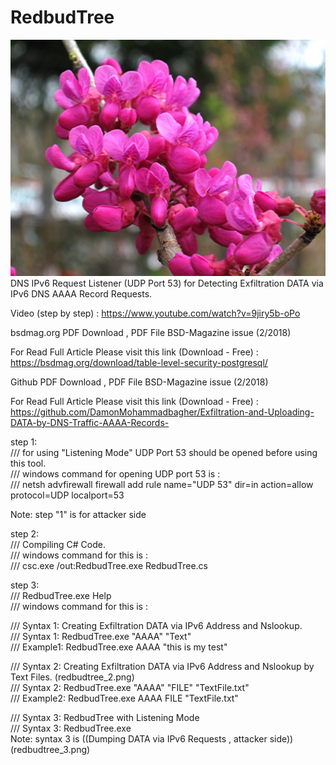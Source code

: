 # RedbudTree
![](https://github.com/DamonMohammadbagher/RedbudTree/blob/master/Pic.jpg)
DNS IPv6 Request Listener (UDP Port 53) for Detecting Exfiltration DATA via IPv6 DNS AAAA Record Requests.

Video (step by step) : https://www.youtube.com/watch?v=9jiry5b-oPo

bsdmag.org PDF Download , PDF File BSD-Magazine issue (2/2018)

For Read Full Article Please visit this link (Download - Free) : https://bsdmag.org/download/table-level-security-postgresql/

Github PDF Download , PDF File BSD-Magazine issue (2/2018)

For Read Full Article Please visit this link (Download - Free) : https://github.com/DamonMohammadbagher/Exfiltration-and-Uploading-DATA-by-DNS-Traffic-AAAA-Records-

step 1:         
/// for using "Listening Mode" UDP Port 53 should be opened before using this tool.         
/// windows command for opening UDP port 53 is :  
/// netsh advfirewall firewall add rule name="UDP 53" dir=in action=allow protocol=UDP localport=53

Note: step "1" is for attacker side

step 2:         
/// Compiling C# Code.         
/// windows command for this is :  
/// csc.exe /out:RedbudTree.exe  RedbudTree.cs 


step 3:         
/// RedbudTree.exe Help         
/// windows command for this is :  

/// Syntax 1: Creating Exfiltration DATA via IPv6 Address and Nslookup.         
/// Syntax 1: RedbudTree.exe "AAAA" "Text"  
/// Example1: RedbudTree.exe AAAA "this is my test" 

/// Syntax 2: Creating Exfiltration DATA via IPv6 Address and Nslookup by Text Files.  (redbudtree_2.png)        
/// Syntax 2: RedbudTree.exe "AAAA" "FILE" "TextFile.txt"  
/// Example2: RedbudTree.exe AAAA FILE "TextFile.txt" 

/// Syntax 3: RedbudTree with Listening Mode          
/// Syntax 3: RedbudTree.exe  
Note: syntax 3 is ((Dumping DATA via IPv6 Requests , attacker side)) (redbudtree_3.png)


